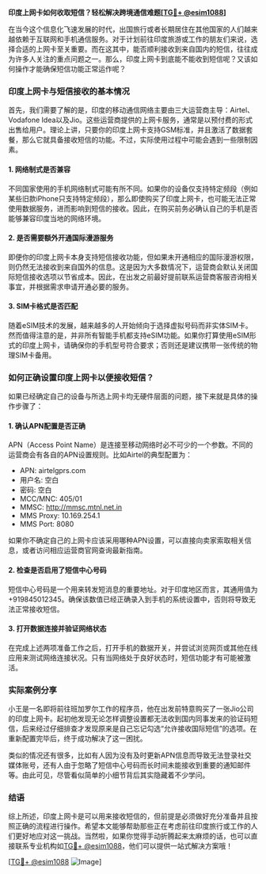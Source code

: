 **印度上网卡如何收取短信？轻松解决跨境通信难题[[TG💪+ @esim1088](https://t.me/s/esim1088)]**

在当今这个信息化飞速发展的时代，出国旅行或者长期居住在其他国家的人们越来越依赖于互联网和手机通信服务。对于计划前往印度旅游或工作的朋友们来说，选择合适的上网卡至关重要。而在这其中，能否顺利接收到来自国内的短信，往往成为许多人关注的重点问题之一。那么，印度上网卡到底能不能收到短信呢？又该如何操作才能确保短信功能正常运作呢？

### 印度上网卡与短信接收的基本情况

首先，我们需要了解的是，印度的移动通信网络主要由三大运营商主导：Airtel、Vodafone Idea以及Jio。这些运营商提供的上网卡服务，通常是以预付费的形式出售给用户。理论上讲，只要你的印度上网卡支持GSM标准，并且激活了数据套餐，那么它就具备接收短信的功能。不过，实际使用过程中可能会遇到一些限制因素。

#### 1. 网络制式是否兼容
不同国家使用的手机网络制式可能有所不同。如果你的设备仅支持特定频段（例如某些旧款iPhone只支持特定频段），那么即使购买了印度上网卡，也可能无法正常使用数据服务，进而影响到短信的接收。因此，在购买前务必确认自己的手机是否能够兼容印度当地的网络环境。

#### 2. 是否需要额外开通国际漫游服务
即便你的印度上网卡本身支持短信接收功能，但如果未开通相应的国际漫游权限，则仍然无法接收到来自国外的信息。这是因为大多数情况下，运营商会默认关闭国际短信接收选项以节省成本。因此，在出发之前最好提前联系运营商客服咨询相关事宜，并根据需求申请开通必要的服务。

#### 3. SIM卡格式是否匹配
随着eSIM技术的发展，越来越多的人开始倾向于选择虚拟号码而非实体SIM卡。然而值得注意的是，并非所有智能手机都支持eSIM功能。如果你打算使用eSIM形式的印度上网卡，请确保你的手机型号符合要求；否则还是建议携带一张传统的物理SIM卡备用。

### 如何正确设置印度上网卡以便接收短信？

如果已经确定自己的设备与所选上网卡均无硬件层面的问题，接下来就是具体的操作步骤了：

#### 1. 确认APN配置是否正确
APN（Access Point Name）是连接至移动网络时必不可少的一个参数。不同的运营商会有各自的APN设置规则。比如Airtel的典型配置为：
- APN: airtelgprs.com
- 用户名: 空白
- 密码: 空白
- MCC/MNC: 405/01
- MMSC: http://mmsc.mtnl.net.in
- MMS Proxy: 10.169.254.1
- MMS Port: 8080

如果你不确定自己的上网卡应该采用哪种APN设置，可以直接向卖家索取相关信息，或者访问相应运营商官网查询最新指南。

#### 2. 检查是否启用了短信中心号码
短信中心号码是一个用来转发短消息的重要地址。对于印度地区而言，其通用值为+919845012345。确保该数值已经正确录入到手机的系统设置中，否则将导致无法正常接收短信。

#### 3. 打开数据连接并验证网络状态
在完成上述两项准备工作之后，打开手机的数据开关，并尝试浏览网页或其他在线应用来测试网络连接状况。只有当网络处于良好状态时，短信功能才有可能被激活。

### 实际案例分享

小王是一名即将前往班加罗尔工作的程序员，他在出发前特意购买了一张Jio公司的印度上网卡。起初他发现无论怎样调整设置都无法收到国内同事发来的验证码短信，后来经过仔细排查才发现原来是自己忘记勾选“允许接收国际短信”的选项。在重新配置完毕后，终于成功解决了这一困扰。

类似的情况还有很多，比如有人因为没有及时更新APN信息而导致无法登录社交媒体账号，还有人由于忽略了短信中心号码而长时间未能接收到重要的通知邮件等。由此可见，尽管看似简单的小细节背后其实隐藏着不少学问。

### 结语

综上所述，印度上网卡是可以用来接收短信的，但前提是必须做好充分准备并且按照正确的流程进行操作。希望本文能够帮助那些正在考虑前往印度旅行或工作的人们更好地应对这一挑战。当然啦，如果你觉得手动折腾起来太麻烦的话，也可以直接联系专业机构如[TG💪+ @esim1088](https://t.me/s/esim1088)，他们可以提供一站式解决方案哦！

[[TG💪+ @esim1088](https://t.me/s/esim1088) ![Image](https://i.postimg.cc/4NQfJmqS/Snipaste-2025-05-13-00-14-12.png)]
